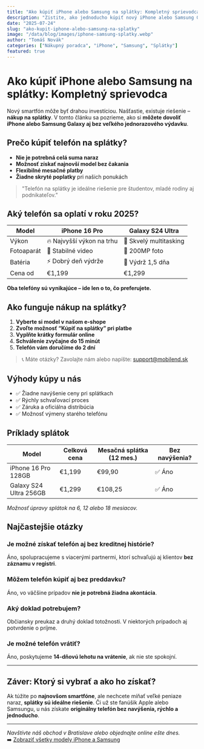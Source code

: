 ```yaml
---
title: "Ako kúpiť iPhone alebo Samsung na splátky: Kompletný sprievodca"
description: "Zistite, ako jednoducho kúpiť nový iPhone alebo Samsung Galaxy na splátky. Výhody, porovnanie modelov a odporúčania pre rok 2025."
date: "2025-07-24"
slug: "ako-kupit-iphone-alebo-samsung-na-splatky"
image: "/data/blog/images/iphone-samsung-splatky.webp"
author: "Tomáš Novák"
categories: ["Nákupný poradca", "iPhone", "Samsung", "Splátky"]
featured: true
---
```


# Ako kúpiť iPhone alebo Samsung na splátky: Kompletný sprievodca

Nový smartfón môže byť drahou investíciou. Našťastie, existuje riešenie – **nákup na splátky**. V tomto článku sa pozrieme, ako si **môžete dovoliť iPhone alebo Samsung Galaxy aj bez veľkého jednorazového výdavku**.

## Prečo kúpiť telefón na splátky?

- **Nie je potrebná celá suma naraz**
- **Možnosť získať najnovší model bez čakania**
- **Flexibilné mesačné platby**
- **Žiadne skryté poplatky** pri našich ponukách

> "Telefón na splátky je ideálne riešenie pre študentov, mladé rodiny aj podnikateľov."

## Aký telefón sa oplatí v roku 2025?

| Model | iPhone 16 Pro | Galaxy S24 Ultra |
|-------|---------------|------------------|
| Výkon | 🔥 Najvyšší výkon na trhu | 💪 Skvelý multitasking |
| Fotoaparát | 🎥 Stabilné video | 📸 200MP foto |
| Batéria | ⚡ Dobrý deň výdrže | 🔋 Výdrž 1,5 dňa |
| Cena od | €1,199 | €1,299 |

**Oba telefóny sú vynikajúce – ide len o to, čo preferujete.**

## Ako funguje nákup na splátky?

1. **Vyberte si model v našom e-shope**
2. **Zvoľte možnosť “Kúpiť na splátky” pri platbe**
3. **Vyplňte krátky formulár online**
4. **Schválenie zvyčajne do 15 minút**
5. **Telefón vám doručíme do 2 dní**

> 📞 Máte otázky? Zavolajte nám alebo napíšte: [support@mobilend.sk](mailto:support@mobilend.sk)

## Výhody kúpy u nás

- ✅ Žiadne navýšenie ceny pri splátkach  
- ✅ Rýchly schvaľovací proces  
- ✅ Záruka a oficiálna distribúcia  
- ✅ Možnosť výmeny starého telefónu  

## Príklady splátok

| Model | Celková cena | Mesačná splátka (12 mes.) | Bez navýšenia? |
|-------|---------------|----------------------------|----------------|
| iPhone 16 Pro 128GB | €1,199 | €99,90 | ✅ Áno |
| Galaxy S24 Ultra 256GB | €1,299 | €108,25 | ✅ Áno |

*Možnosť úpravy splátok na 6, 12 alebo 18 mesiacov.*

## Najčastejšie otázky

### Je možné získať telefón aj bez kreditnej histórie?
Áno, spolupracujeme s viacerými partnermi, ktorí schvaľujú aj klientov **bez záznamu v registri**.

### Môžem telefón kúpiť aj bez preddavku?
Áno, vo väčšine prípadov **nie je potrebná žiadna akontácia**.

### Aký doklad potrebujem?
Občiansky preukaz a druhý doklad totožnosti. V niektorých prípadoch aj potvrdenie o príjme.

### Je možné telefón vrátiť?
Áno, poskytujeme **14-dňovú lehotu na vrátenie**, ak nie ste spokojní.

---

## Záver: Ktorý si vybrať a ako ho získať?

Ak túžite po **najnovšom smartfóne**, ale nechcete míňať veľké peniaze naraz, **splátky sú ideálne riešenie**. Či už ste fanúšik Apple alebo Samsungu, u nás získate **originálny telefón bez navýšenia, rýchlo a jednoducho**.

---

*Navštívte náš obchod v Bratislave alebo objednajte online ešte dnes.*  
➡️ [Zobraziť všetky modely iPhone a Samsung](/katalog)
